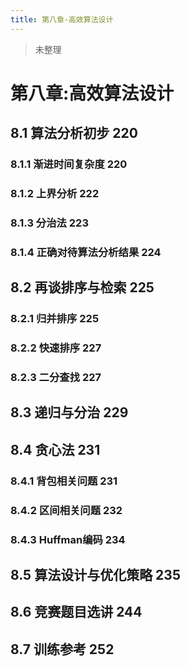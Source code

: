 ```yaml
---
title: 第八章-高效算法设计
---
```


>未整理 
<!-- more -->

# 第八章:高效算法设计

## 8.1 算法分析初步 220
### 8.1.1 渐进时间复杂度 220
### 8.1.2 上界分析 222
### 8.1.3 分治法 223
### 8.1.4 正确对待算法分析结果 224


## 8.2 再谈排序与检索 225
### 8.2.1 归并排序 225
### 8.2.2 快速排序 227
### 8.2.3 二分查找 227



## 8.3 递归与分治 229

## 8.4 贪心法 231
### 8.4.1 背包相关问题 231
### 8.4.2 区间相关问题 232
### 8.4.3 Huffman编码 234


## 8.5 算法设计与优化策略 235
## 8.6 竞赛题目选讲 244
## 8.7 训练参考 252